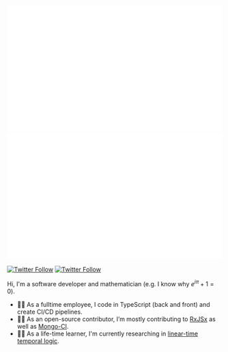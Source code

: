 ![](https://github.com/aerabi/github-stats/blob/master/generated/overview.svg)
![](https://github.com/aerabi/github-stats/blob/master/generated/languages.svg)

[![Twitter Follow](https://img.shields.io/twitter/follow/MohammadAliPER?style=social)](https://twitter.com/MohammadAliPER)
[![Twitter Follow](https://img.shields.io/twitter/follow/MohammadAliEN?style=social)](https://twitter.com/MohammadAliEN)

Hi, I'm a software developer and mathematician (e.g. I know why $e^{i\pi} + 1 = 0$).

- 🧑‍💼 As a fulltime employee, I code in TypeScript (back and front) and create CI/CD pipelines.
- 🧑‍💻 As an open-source contributor, I’m mostly contributing to [RxJSx](https://www.npmjs.com/rxjsx) as well as [Mongo-CI](https://www.npmjs.com/package/mongo-ci).
- 🧑‍🎓 As a life-time learner, I'm currently researching in [linear-time temporal logic](https://github.com/aerabi/heartbeat-poster).
